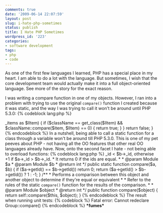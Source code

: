 ```yaml
---
comments: true
date: '2009-06-14 22:07:59'
layout: post
slug: i-hate-php-sometimes
status: publish
title: I Hate PHP Sometimes
wordpress_id: '223'
categories:
- software development
tags:
- php
- code
---
```


As one of the first few languages I learned, PHP has a special place in my heart. I am able to do a lot with the language. But sometimes, I wish that the core development team would actually make it into a full object-oriented language. See more of the story for the exact reason.
<!--more-->
I was writing a compare function in one of my objects. However, I ran into a problem with trying to use the original <code>compare()</code> function I created because it was static, and the way I was trying to call it won't be around until PHP 5.3.0:
{% codeblock lang:php %}
<?php
public function itemExists($item)
{
    $className = get_class($item);
    foreach ($this->_items as $lItem) {
        if ($className == get_class($lItem) &&
            $className::compare($item, $lItem) == 0) {
            return true;
        }
    }
    return false;
}
{% endcodeblock %}

In a nutshell, being able to call a static function for a class through a variable won't be around till PHP 5.3.0. This is one of my pet peeves about PHP - not having all the OO features that other real OO languages already have.

Now, onto the second facet I hate - not being able to overload functions:

{% codeblock lang:php %}
<?php
/**
 * Performs a comparison between two objects of this type to determine if they're equal or different
 * 
 * Currently, the return value returns -1 if $a->_id < $b->_id, otherwise +1 if $a->_id > $b->_id. 
 * It returns 0 if the ids are equal.
 * 
 * @param   Module $a
 * @param   Module $b
 * @return  int
 */
public static function compare($a, $b)
{
	if ($a->getId() == $b->getId()) return 0;
	return ($a->getId() > $b->getId()) ? 1 : -1;
}

/**
 * Performs a comparison between this object and another object to determine if they're equal or equivalent
 * 
 * Refer to the rules of the static <code>compare()</code> function for the results of the comparison. 
 * 
 * @param   Module $object
 * @return  int
 */
public function compare($object)
{
	return self::compare($this, $object);
}
{% endcodeblock %}

The result when running unit tests:
{% codeblock %}
Fatal error: Cannot redeclare Group::compare()
{% endcodeblock %}

<strong>*fumes*</strong>
